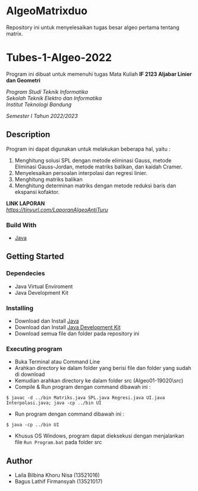 # AlgeoMatrixduo
Repository ini untuk menyelesaikan tugas besar algeo pertama tentang matrix.

# Tubes-1-Algeo-2022

Program ini dibuat untuk memenuhi tugas Mata Kuliah **IF 2123 Aljabar Linier dan Geometri** <br />

*Program Studi Teknik Informatika* <br />
*Sekolah Teknik Elektro dan Informatika* <br />
*Institut Teknologi Bandung* <br />

*Semester I Tahun 2022/2023*


## Description

Program ini dapat digunakan untuk melakukan beberapa hal, yaitu :

1. Menghitung solusi SPL dengan metode eliminasi Gauss, metode Eliminasi Gauss-Jordan, metode matriks balikan, dan kaidah Cramer.
2. Menyelesaikan persoalan interpolasi dan regresi linier.
3. Menghitung matriks balikan
4. Menghitung determinan matriks dengan metode reduksi baris dan ekspansi kofaktor.

**LINK LAPORAN** <br />
*https://tinyurl.com/LaporanAlgeoAntiTuru*

### Build With

- [Java](https://en.wikipedia.org/wiki/Java_(programming_language))

## Getting Started

### Dependecies

- Java Virtual Enviroment
- Java Development Kit

### Installing

- Download dan Install [Java](https://www.java.com/en/download/)
- Download dan Install [Java Development Kit](https://www.oracle.com/java/technologies/javase-jdk11-downloads.html)
- Download semua file dan folder pada repository ini

### Executing program

- Buka Terminal atau Command Line
- Arahkan directory ke dalam folder yang berisi file dan folder yang sudah di download
- Kemudian arahkan directory ke dalam folder src (Algeo01-19020\src)
- Compile & Run program dengan command dibawah ini :

```
$ javac -d ../bin Matriks.java SPL.java Regresi.java UI.java Interpolasi.java; java -cp ../bin UI
```
- Run program dengan command dibawah ini :
```
$ java -cp ../bin UI
```
- Khusus OS Windows, program dapat dieksekusi dengan menjalankan file `Run Program.bat` pada folder src


## Author
- Laila Bilbina Khoru Nisa (13521016)
- Bagus Lathif Firmansyah (13521017)





